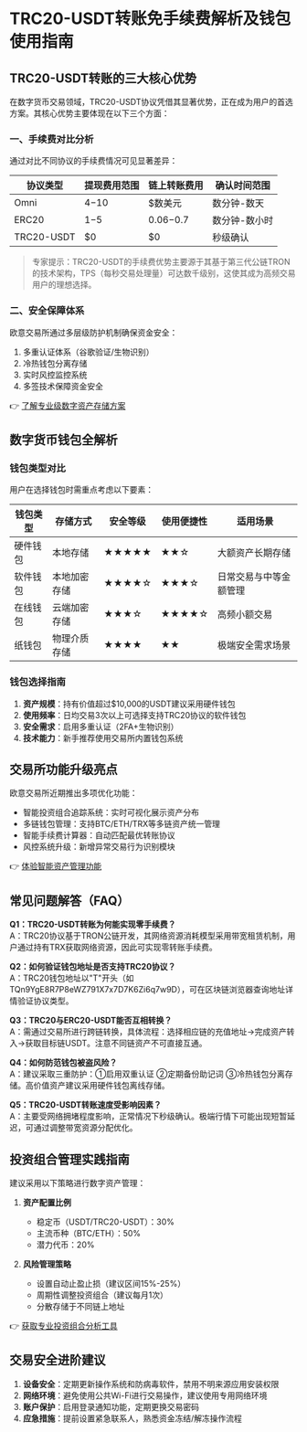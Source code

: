 # TRC20-USDT转账免手续费解析及钱包使用指南

## TRC20-USDT转账的三大核心优势

在数字货币交易领域，TRC20-USDT协议凭借其显著优势，正在成为用户的首选方案。其核心优势主要体现在以下三个方面：

### 一、手续费对比分析
通过对比不同协议的手续费情况可见显著差异：

| 协议类型   | 提现费用范围 | 链上转账费用 | 确认时间范围 |
|------------|--------------|--------------|--------------|
| Omni       | $4-$10       | $数美元       | 数分钟-数天  |
| ERC20      | $1-$5        | $0.06-$0.7   | 数分钟-数小时|
| TRC20-USDT | $0           | $0           | 秒级确认     |

> 专家提示：TRC20-USDT的手续费优势主要源于其基于第三代公链TRON的技术架构，TPS（每秒交易处理量）可达数千级别，这使其成为高频交易用户的理想选择。

### 二、安全保障体系
欧意交易所通过多层级防护机制确保资金安全：
1. 多重认证体系（谷歌验证/生物识别）
2. 冷热钱包分离存储
3. 实时风控监控系统
4. 多签技术保障资金安全

👉 [了解专业级数字资产存储方案](https://bit.ly/okx_welcome)

## 数字货币钱包全解析

### 钱包类型对比
用户在选择钱包时需重点考虑以下要素：

| 钱包类型   | 存储方式       | 安全等级 | 使用便捷性 | 适用场景               |
|------------|----------------|----------|------------|------------------------|
| 硬件钱包   | 本地存储       | ★★★★★    | ★★☆        | 大额资产长期存储       |
| 软件钱包   | 本地加密存储   | ★★★★☆    | ★★★☆       | 日常交易与中等金额管理 |
| 在线钱包   | 云端加密存储   | ★★★☆     | ★★★★☆      | 高频小额交易           |
| 纸钱包     | 物理介质存储   | ★★★★     | ★★         | 极端安全需求场景       |

### 钱包选择指南
1. **资产规模**：持有价值超过$10,000的USDT建议采用硬件钱包
2. **使用频率**：日均交易3次以上可选择支持TRC20协议的软件钱包
3. **安全需求**：启用多重认证（2FA+生物识别）
4. **技术能力**：新手推荐使用交易所内置钱包系统

## 交易所功能升级亮点
欧意交易所近期推出多项优化功能：
- 智能投资组合追踪系统：实时可视化展示资产分布
- 多链钱包管理：支持BTC/ETH/TRX等多链资产统一管理
- 智能手续费计算器：自动匹配最优转账协议
- 风控系统升级：新增异常交易行为识别模块

👉 [体验智能资产管理功能](https://bit.ly/okx_welcome)

## 常见问题解答（FAQ）

**Q1：TRC20-USDT转账为何能实现零手续费？**  
A：TRC20协议基于TRON公链开发，其网络资源消耗模型采用带宽租赁机制，用户通过持有TRX获取网络资源，因此可实现零转账手续费。

**Q2：如何验证钱包地址是否支持TRC20协议？**  
A：TRC20钱包地址以"T"开头（如TQn9YgE8R7P8eWZ791X7x7D7K6Zi6q7w9D），可在区块链浏览器查询地址详情验证协议类型。

**Q3：TRC20与ERC20-USDT能否互相转换？**  
A：需通过交易所进行跨链转换，具体流程：选择相应链的充值地址→完成资产转入→获取目标链USDT。注意不同链资产不可直接互通。

**Q4：如何防范钱包被盗风险？**  
A：建议采取三重防护：①启用双重认证 ②定期备份助记词 ③冷热钱包分离存储。高价值资产建议采用硬件钱包离线存储。

**Q5：TRC20-USDT转账速度受影响因素？**  
A：主要受网络拥堵程度影响，正常情况下秒级确认。极端行情下可能出现短暂延迟，可通过调整带宽资源分配优化。

## 投资组合管理实践指南
建议采用以下策略进行数字资产管理：

1. **资产配置比例**
   - 稳定币（USDT/TRC20-USDT）：30%
   - 主流币种（BTC/ETH）：50%
   - 潜力代币：20%

2. **风险管理策略**
   - 设置自动止盈止损（建议区间15%-25%）
   - 周期性调整投资组合（建议每月1次）
   - 分散存储于不同链上地址

👉 [获取专业投资组合分析工具](https://bit.ly/okx_welcome)

## 交易安全进阶建议
1. **设备安全**：定期更新操作系统和防病毒软件，禁用不明来源应用安装权限
2. **网络环境**：避免使用公共Wi-Fi进行交易操作，建议使用专用网络环境
3. **账户保护**：启用登录通知功能，定期更换交易密码
4. **应急措施**：提前设置紧急联系人，熟悉资金冻结/解冻操作流程
